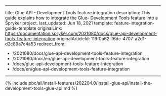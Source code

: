   
---
title: Glue API - Development Tools feature integration
description: This guide explains how to integrate the Glue- Development Tools feature into a Spryker project.
last_updated: Jun 18, 2021
template: feature-integration-guide-template
originalLink: https://documentation.spryker.com/2021080/docs/glue-api-development-tools-feature-integration
originalArticleId: 116f0a62-f6dc-4707-a2d1-d2c89a7c4a53
redirect_from:
  - /2021080/docs/glue-api-development-tools-feature-integration
  - /2021080/docs/en/glue-api-development-tools-feature-integration
  - /docs/glue-api-development-tools-feature-integration
  - /docs/en/glue-api-development-tools-feature-integration
---

{% include pbc/all/install-features/202204.0/install-glue-api/install-the-development-tools-glue-api.md %} <!-- To edit, see /_includes/pbc/all/install-features/202204.0/install-glue-api/install-the-development-tools-glue-api.md -->
